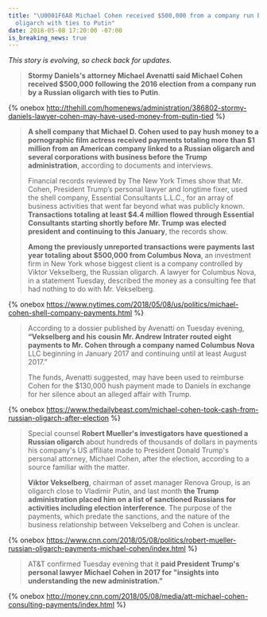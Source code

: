 ```yaml
---
title: "\U0001F6A8 Michael Cohen received $500,000 from a company run by a Russian
  oligarch with ties to Putin"
date: 2018-05-08 17:20:00 -07:00
is_breaking_news: true
---
```


*This story is evolving, so check back for updates.* 

> **Stormy Daniels's attorney Michael Avenatti said Michael Cohen received $500,000 following the 2016 election from a company run by a Russian oligarch with ties to Putin**.

{% onebox http://thehill.com/homenews/administration/386802-stormy-daniels-lawyer-cohen-may-have-used-money-from-putin-tied %}

> **A shell company that Michael D. Cohen used to pay hush money to a pornographic film actress received payments totaling more than $1 million from an American company linked to a Russian oligarch and several corporations with business before the Trump administration**, according to documents and interviews.
>
> Financial records reviewed by The New York Times show that Mr. Cohen, President Trump’s personal lawyer and longtime fixer, used the shell company, Essential Consultants L.L.C., for an array of business activities that went far beyond what was publicly known. **Transactions totaling at least $4.4 million flowed through Essential Consultants starting shortly before Mr. Trump was elected president and continuing to this January**, the records show.
>
> **Among the previously unreported transactions were payments last year totaling about $500,000 from Columbus Nova**, an investment firm in New York whose biggest client is a company controlled by Viktor Vekselberg, the Russian oligarch. A lawyer for Columbus Nova, in a statement Tuesday, described the money as a consulting fee that had nothing to do with Mr. Vekselberg.

{% onebox https://www.nytimes.com/2018/05/08/us/politics/michael-cohen-shell-company-payments.html %}

> According to a dossier published by Avenatti on Tuesday evening, **“Vekselberg and his cousin Mr. Andrew Intrater routed eight payments to Mr. Cohen through a company named Columbus Nova** LLC beginning in January 2017 and continuing until at least August 2017.”
>
> The funds, Avenatti suggested, may have been used to reimburse Cohen for the $130,000 hush payment made to Daniels in exchange for her silence about an alleged affair with Trump.

{% onebox https://www.thedailybeast.com/michael-cohen-took-cash-from-russian-oligarch-after-election %}

> Special counsel **Robert Mueller's investigators have questioned a Russian oligarch** about hundreds of thousands of dollars in payments his company's US affiliate made to President Donald Trump's personal attorney, Michael Cohen, after the election, according to a source familiar with the matter.
>
> **Viktor Vekselberg**, chairman of asset manager Renova Group, is an oligarch close to Vladimir Putin, and last month **the Trump administration placed him on a list of sanctioned Russians for activities including election interference**. The purpose of the payments, which predate the sanctions, and the nature of the business relationship between Vekselberg and Cohen is unclear.

{% onebox https://www.cnn.com/2018/05/08/politics/robert-mueller-russian-oligarch-payments-michael-cohen/index.html %}

> AT&T confirmed Tuesday evening that it **paid President Trump's personal lawyer Michael Cohen in 2017 for "insights into understanding the new administration."**

{% onebox http://money.cnn.com/2018/05/08/media/att-michael-cohen-consulting-payments/index.html %}